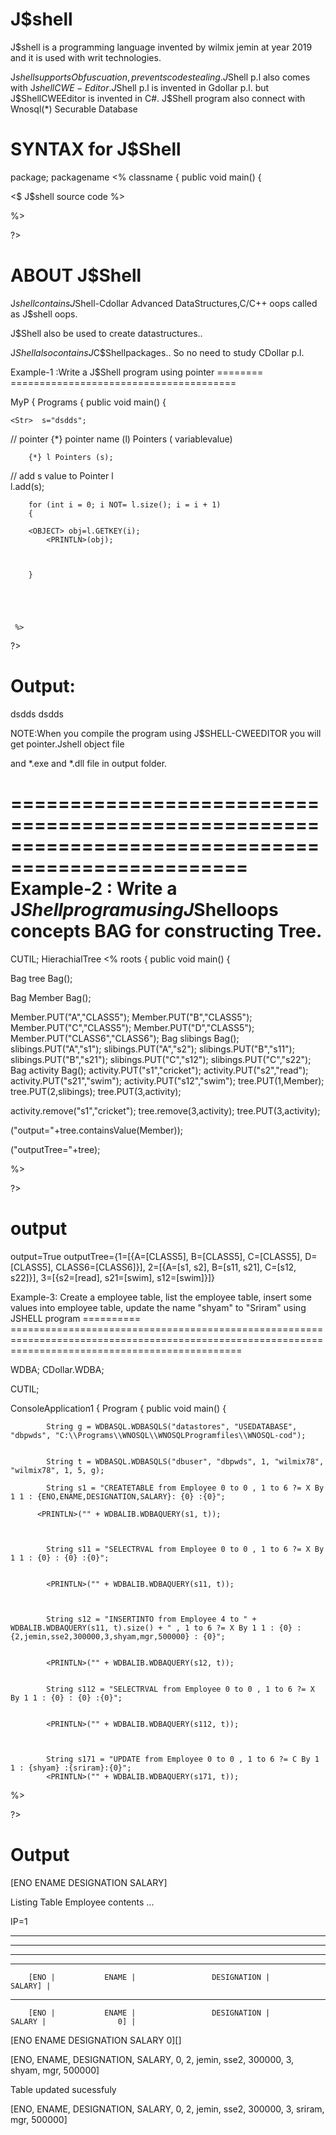 
 J$shell
=========

J$shell is  a programming language invented by wilmix jemin at year 2019 and it  is used with  writ technologies.

J$shell supports Obfuscuation, prevents code stealing.
J$Shell p.l  also  comes with J$shell CWE-Editor.
J$Shell p.l is invented in Gdollar p.l.
but J$ShellCWEEditor is invented in C#.
J$Shell program also  connect  with  Wnosql(*) Securable Database

SYNTAX for J$Shell 
==================

<JSHELL>

<USE> package;
<PACK> packagename
<%
    <CLASS> classname
    {
        public void main()
        {
         
<$ J$shell source code %>
 
  


%>

?>



ABOUT J$Shell
================

J$shell contains J$Shell-Cdollar Advanced DataStructures,C/C++ oops called  as  J$shell oops.

J$Shell also  be  used to create  datastructures..

J$Shell also contains  J$C$Shellpackages.. So no need  to study CDollar p.l.




Example-1 :Write  a  J$Shell program using pointer
========   ======================================= 


<Jshell>
<PACK> MyP
{
    <CLASS> Programs
    {
        public void main()
        {
            

	<Str>  s="dsdds";

// pointer {*} pointer name (l) Pointers ( variablevalue) 
		
		{*} l Pointers (s);  
// add s value to Pointer l		
l.add(s);
		
		for (int i = 0; i NOT= l.size(); i = i + 1)
		{
		
		<OBJECT> obj=l.GETKEY(i);
			<PRINTLN>(obj);
			
			
			
		}
		
		
              
                
               
     %>

?>

Output:
=======

dsdds
dsdds

NOTE:When you compile the  program  using J$SHELL-CWEEDITOR you will get pointer.Jshell object file

and  *.exe and  *.dll file  in  output folder.

==================================================================================================
Example-2 : Write a J$Shell program  using J$Shelloops concepts  BAG for constructing Tree.
===========


<Jshell>

<USE> CUTIL;
<PACK> HierachialTree
<%
    <CLASS> roots
    {
        public void main()
        {
         

 Bag  tree <NEW> Bag();
 
  Bag  Member <NEW> Bag();

       
Member.PUT("A","CLASS5");
Member.PUT("B","CLASS5");
Member.PUT("C","CLASS5");
Member.PUT("D","CLASS5");
Member.PUT("CLASS6","CLASS6");
 Bag  slibings <NEW> Bag();
slibings.PUT("A","s1");
slibings.PUT("A","s2");
slibings.PUT("B","s11");
slibings.PUT("B","s21");
slibings.PUT("C","s12");
slibings.PUT("C","s22");
Bag  activity <NEW> Bag();
activity.PUT("s1","cricket");
activity.PUT("s2","read");
activity.PUT("s21","swim");
activity.PUT("s12","swim");
tree.PUT(1,Member);
tree.PUT(2,slibings);
tree.PUT(3,activity);


activity.remove("s1","cricket");
tree.remove(3,activity);
tree.PUT(3,activity);



<PRINTLN>("output="+tree.containsValue(Member));
              
  <PRINTLN>("outputTree="+tree);
   


%>

?>

output
======

output=True
outputTree={1=[{A=[CLASS5], B=[CLASS5], C=[CLASS5], D=[CLASS5], CLASS6=[CLASS6]}], 2=[{A=[s1, s2], B=[s11, s21], C=[s12, s22]}], 3=[{s2=[read], s21=[swim], s12=[swim]}]}





Example-3: Create a  employee table, list the  employee table, insert some values into employee table, update the name "shyam"  to "Sriram" using JSHELL program
==========   ==================================================================================================================================================== 

<Jshell>

<USE> WDBA;
<USE> CDollar.WDBA;

<USE> CUTIL;


<PACK> ConsoleApplication1
{
    <CLASS> Program
    {
        public void main()
        {




            String g = WDBASQL.WDBASQLS("datastores", "USEDATABASE", "dbpwds", "C:\\Programs\\WNOSQL\\WNOSQLProgramfiles\\WNOSQL-cod");


            String t = WDBASQL.WDBASQLS("dbuser", "dbpwds", 1, "wilmix78", "wilmix78", 1, 5, g);

            String s1 = "CREATETABLE from Employee 0 to 0 , 1 to 6 ?= X By 1 1 : {ENO,ENAME,DESIGNATION,SALARY}: {0} :{0}";

          <PRINTLN>("" + WDBALIB.WDBAQUERY(s1, t));



            String s11 = "SELECTRVAL from Employee 0 to 0 , 1 to 6 ?= X By 1 1 : {0} : {0} :{0}";


            <PRINTLN>("" + WDBALIB.WDBAQUERY(s11, t));



            String s12 = "INSERTINTO from Employee 4 to " + WDBALIB.WDBAQUERY(s11, t).size() + " , 1 to 6 ?= X By 1 1 : {0} : {2,jemin,sse2,300000,3,shyam,mgr,500000} : {0}";


            <PRINTLN>("" + WDBALIB.WDBAQUERY(s12, t));


            String s112 = "SELECTRVAL from Employee 0 to 0 , 1 to 6 ?= X By 1 1 : {0} : {0} :{0}";


            <PRINTLN>("" + WDBALIB.WDBAQUERY(s112, t));



            String s171 = "UPDATE from Employee 0 to 0 , 1 to 6 ?= C By 1 1 : {shyam} :{sriram}:{0}";
            <PRINTLN>("" + WDBALIB.WDBAQUERY(s171, t));

            


%>

?>

Output
======



[ENO ENAME DESIGNATION SALARY]

 Listing Table  Employee contents ...

IP=1

-------------


-------------


-------------


-------------

        [ENO |           ENAME |                 DESIGNATION |           SALARY] |
----------------------------------------------------------------------------------------------------------------------------------------------------------------------------------------------------------------

        [ENO |           ENAME |                 DESIGNATION |           SALARY |                0] |


[ENO ENAME DESIGNATION SALARY 0][]


[ENO, ENAME, DESIGNATION, SALARY, 0, 2, jemin, sse2, 300000, 3, shyam, mgr, 500000]

Table  updated  sucessfuly 


[ENO, ENAME, DESIGNATION, SALARY, 0, 2, jemin, sse2, 300000, 3, sriram, mgr, 500000]














